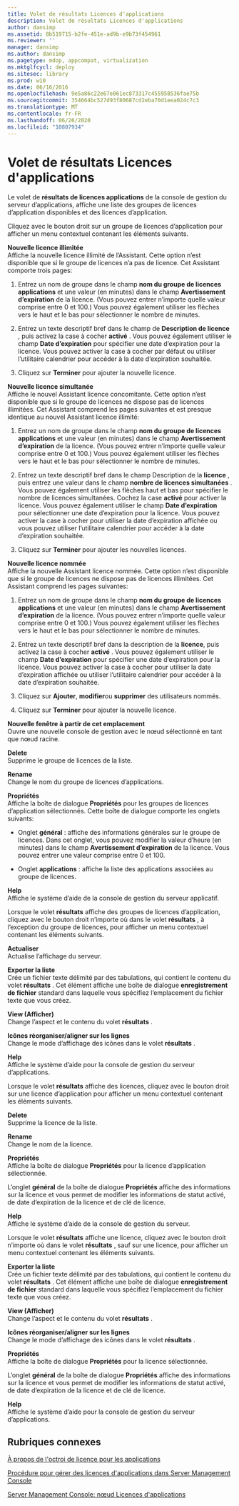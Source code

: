 ```yaml
---
title: Volet de résultats Licences d'applications
description: Volet de résultats Licences d'applications
author: dansimp
ms.assetid: 8b519715-b2fe-451e-ad9b-e9b73f454961
ms.reviewer: ''
manager: dansimp
ms.author: dansimp
ms.pagetype: mdop, appcompat, virtualization
ms.mktglfcycl: deploy
ms.sitesec: library
ms.prod: w10
ms.date: 06/16/2016
ms.openlocfilehash: 9e5a86c22e67e061ec873317c455958536fae75b
ms.sourcegitcommit: 354664bc527d93f80687cd2eba70d1eea024c7c3
ms.translationtype: MT
ms.contentlocale: fr-FR
ms.lasthandoff: 06/26/2020
ms.locfileid: "10807934"
---
```

# Volet de résultats Licences d'applications


Le volet de **résultats de licences applications** de la console de gestion du serveur d’applications, affiche une liste des groupes de licences d’application disponibles et des licences d’application.

Cliquez avec le bouton droit sur un groupe de licences d’application pour afficher un menu contextuel contenant les éléments suivants.

<a href="" id="new-unlimited-license"></a>**Nouvelle licence illimitée**  
Affiche la nouvelle licence illimité de l’Assistant. Cette option n’est disponible que si le groupe de licences n’a pas de licence. Cet Assistant comporte trois pages:

1.  Entrez un nom de groupe dans le champ **nom du groupe de licences applications** et une valeur (en minutes) dans le champ **Avertissement d’expiration** de la licence. (Vous pouvez entrer n’importe quelle valeur comprise entre 0 et 100.) Vous pouvez également utiliser les flèches vers le haut et le bas pour sélectionner le nombre de minutes.

2.  Entrez un texte descriptif bref dans le champ de **Description de licence** , puis activez la case à cocher **activé** . Vous pouvez également utiliser le champ **Date d’expiration** pour spécifier une date d’expiration pour la licence. Vous pouvez activer la case à cocher par défaut ou utiliser l’utilitaire calendrier pour accéder à la date d’expiration souhaitée.

3.  Cliquez sur **Terminer** pour ajouter la nouvelle licence.

<a href="" id="new-concurrent-license"></a>**Nouvelle licence simultanée**  
Affiche le nouvel Assistant licence concomitante. Cette option n’est disponible que si le groupe de licences ne dispose pas de licences illimitées. Cet Assistant comprend les pages suivantes et est presque identique au nouvel Assistant licence illimité:

1.  Entrez un nom de groupe dans le champ **nom du groupe de licences applications** et une valeur (en minutes) dans le champ **Avertissement d’expiration** de la licence. (Vous pouvez entrer n’importe quelle valeur comprise entre 0 et 100.) Vous pouvez également utiliser les flèches vers le haut et le bas pour sélectionner le nombre de minutes.

2.  Entrez un texte descriptif bref dans le champ Description de la **licence** , puis entrez une valeur dans le champ **nombre de licences simultanées** . Vous pouvez également utiliser les flèches haut et bas pour spécifier le nombre de licences simultanées. Cochez la case **activé** pour activer la licence. Vous pouvez également utiliser le champ **Date d’expiration** pour sélectionner une date d’expiration pour la licence. Vous pouvez activer la case à cocher pour utiliser la date d’expiration affichée ou vous pouvez utiliser l’utilitaire calendrier pour accéder à la date d’expiration souhaitée.

3.  Cliquez sur **Terminer** pour ajouter les nouvelles licences.

<a href="" id="new-named-license"></a>**Nouvelle licence nommée**  
Affiche la nouvelle Assistant licence nommée. Cette option n’est disponible que si le groupe de licences ne dispose pas de licences illimitées. Cet Assistant comprend les pages suivantes:

1.  Entrez un nom de groupe dans le champ **nom du groupe de licences applications** et une valeur (en minutes) dans le champ **Avertissement d’expiration** de la licence. (Vous pouvez entrer n’importe quelle valeur comprise entre 0 et 100.) Vous pouvez également utiliser les flèches vers le haut et le bas pour sélectionner le nombre de minutes.

2.  Entrez un texte descriptif bref dans la description de la **licence**, puis activez la case à cocher **activé** . Vous pouvez également utiliser le champ **Date d’expiration** pour spécifier une date d’expiration pour la licence. Vous pouvez activer la case à cocher pour utiliser la date d’expiration affichée ou utiliser l’utilitaire calendrier pour accéder à la date d’expiration souhaitée.

3.  Cliquez sur **Ajouter**, **modifier**ou **supprimer** des utilisateurs nommés.

4.  Cliquez sur **Terminer** pour ajouter la nouvelle licence.

<a href="" id="new-window-from-here"></a>**Nouvelle fenêtre à partir de cet emplacement**  
Ouvre une nouvelle console de gestion avec le nœud sélectionné en tant que nœud racine.

<a href="" id="delete"></a>**Delete**  
Supprime le groupe de licences de la liste.

<a href="" id="rename"></a>**Rename**  
Change le nom du groupe de licences d’applications.

<a href="" id="properties"></a>**Propriétés**  
Affiche la boîte de dialogue **Propriétés** pour les groupes de licences d’application sélectionnés. Cette boîte de dialogue comporte les onglets suivants:

-   Onglet **général** : affiche des informations générales sur le groupe de licences. Dans cet onglet, vous pouvez modifier la valeur d’heure (en minutes) dans le champ **Avertissement d’expiration** de la licence. Vous pouvez entrer une valeur comprise entre 0 et 100.

-   Onglet **applications** : affiche la liste des applications associées au groupe de licences.

<a href="" id="help"></a>**Help**  
Affiche le système d’aide de la console de gestion du serveur applicatif.

Lorsque le volet **résultats** affiche des groupes de licences d’application, cliquez avec le bouton droit n’importe où dans le volet **résultats** , à l’exception du groupe de licences, pour afficher un menu contextuel contenant les éléments suivants.

<a href="" id="refresh"></a>**Actualiser**  
Actualise l’affichage du serveur.

<a href="" id="export-list"></a>**Exporter la liste**  
Crée un fichier texte délimité par des tabulations, qui contient le contenu du volet **résultats** . Cet élément affiche une boîte de dialogue **enregistrement de fichier** standard dans laquelle vous spécifiez l’emplacement du fichier texte que vous créez.

<a href="" id="view"></a>**View (Afficher)**  
Change l’aspect et le contenu du volet **résultats** .

<a href="" id="arrange-line-up-icons"></a>**Icônes réorganiser/aligner sur les lignes**  
Change le mode d’affichage des icônes dans le volet **résultats** .

<a href="" id="help"></a>**Help**  
Affiche le système d’aide pour la console de gestion du serveur d’applications.

Lorsque le volet **résultats** affiche des licences, cliquez avec le bouton droit sur une licence d’application pour afficher un menu contextuel contenant les éléments suivants.

<a href="" id="delete"></a>**Delete**  
Supprime la licence de la liste.

<a href="" id="rename"></a>**Rename**  
Change le nom de la licence.

<a href="" id="properties"></a>**Propriétés**  
Affiche la boîte de dialogue **Propriétés** pour la licence d’application sélectionnée.

L’onglet **général** de la boîte de dialogue **Propriétés** affiche des informations sur la licence et vous permet de modifier les informations de statut activé, de date d’expiration de la licence et de clé de licence.

<a href="" id="help"></a>**Help**  
Affiche le système d’aide de la console de gestion du serveur.

Lorsque le volet **résultats** affiche une licence, cliquez avec le bouton droit n’importe où dans le volet **résultats** , sauf sur une licence, pour afficher un menu contextuel contenant les éléments suivants.

<a href="" id="export-list"></a>**Exporter la liste**  
Crée un fichier texte délimité par des tabulations, qui contient le contenu du volet **résultats** . Cet élément affiche une boîte de dialogue **enregistrement de fichier** standard dans laquelle vous spécifiez l’emplacement du fichier texte que vous créez.

<a href="" id="view"></a>**View (Afficher)**  
Change l’aspect et le contenu du volet **résultats** .

<a href="" id="arrange-line-up-icons"></a>**Icônes réorganiser/aligner sur les lignes**  
Change le mode d’affichage des icônes dans le volet **résultats** .

<a href="" id="properties"></a>**Propriétés**  
Affiche la boîte de dialogue **Propriétés** pour la licence sélectionnée.

L’onglet **général** de la boîte de dialogue **Propriétés** affiche des informations sur la licence et vous permet de modifier les informations de statut activé, de date d’expiration de la licence et de clé de licence.

<a href="" id="help"></a>**Help**  
Affiche le système d’aide pour la console de gestion du serveur d’applications.

## Rubriques connexes


[À propos de l'octroi de licence pour les applications](about-application-licensing.md)

[Procédure pour gérer des licences d'applications dans Server Management Console](how-to-manage-application-licenses-in-the-server-management-console.md)

[Server Management Console: nœud Licences d'applications](server-management-console-application-licenses-node.md)

 

 






